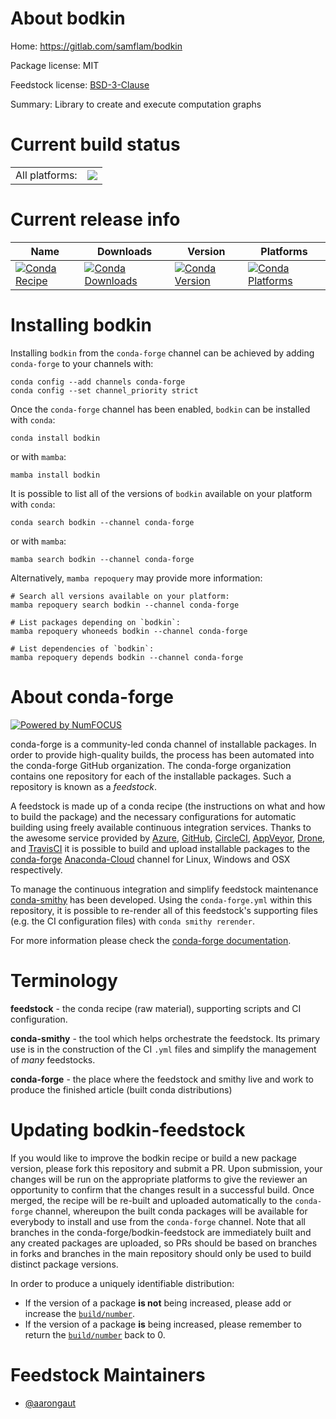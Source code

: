 About bodkin
============

Home: https://gitlab.com/samflam/bodkin

Package license: MIT

Feedstock license: [BSD-3-Clause](https://github.com/conda-forge/bodkin-feedstock/blob/main/LICENSE.txt)

Summary: Library to create and execute computation graphs

Current build status
====================


<table><tr><td>All platforms:</td>
    <td>
      <a href="https://dev.azure.com/conda-forge/feedstock-builds/_build/latest?definitionId=18313&branchName=main">
        <img src="https://dev.azure.com/conda-forge/feedstock-builds/_apis/build/status/bodkin-feedstock?branchName=main">
      </a>
    </td>
  </tr>
</table>

Current release info
====================

| Name | Downloads | Version | Platforms |
| --- | --- | --- | --- |
| [![Conda Recipe](https://img.shields.io/badge/recipe-bodkin-green.svg)](https://anaconda.org/conda-forge/bodkin) | [![Conda Downloads](https://img.shields.io/conda/dn/conda-forge/bodkin.svg)](https://anaconda.org/conda-forge/bodkin) | [![Conda Version](https://img.shields.io/conda/vn/conda-forge/bodkin.svg)](https://anaconda.org/conda-forge/bodkin) | [![Conda Platforms](https://img.shields.io/conda/pn/conda-forge/bodkin.svg)](https://anaconda.org/conda-forge/bodkin) |

Installing bodkin
=================

Installing `bodkin` from the `conda-forge` channel can be achieved by adding `conda-forge` to your channels with:

```
conda config --add channels conda-forge
conda config --set channel_priority strict
```

Once the `conda-forge` channel has been enabled, `bodkin` can be installed with `conda`:

```
conda install bodkin
```

or with `mamba`:

```
mamba install bodkin
```

It is possible to list all of the versions of `bodkin` available on your platform with `conda`:

```
conda search bodkin --channel conda-forge
```

or with `mamba`:

```
mamba search bodkin --channel conda-forge
```

Alternatively, `mamba repoquery` may provide more information:

```
# Search all versions available on your platform:
mamba repoquery search bodkin --channel conda-forge

# List packages depending on `bodkin`:
mamba repoquery whoneeds bodkin --channel conda-forge

# List dependencies of `bodkin`:
mamba repoquery depends bodkin --channel conda-forge
```


About conda-forge
=================

[![Powered by
NumFOCUS](https://img.shields.io/badge/powered%20by-NumFOCUS-orange.svg?style=flat&colorA=E1523D&colorB=007D8A)](https://numfocus.org)

conda-forge is a community-led conda channel of installable packages.
In order to provide high-quality builds, the process has been automated into the
conda-forge GitHub organization. The conda-forge organization contains one repository
for each of the installable packages. Such a repository is known as a *feedstock*.

A feedstock is made up of a conda recipe (the instructions on what and how to build
the package) and the necessary configurations for automatic building using freely
available continuous integration services. Thanks to the awesome service provided by
[Azure](https://azure.microsoft.com/en-us/services/devops/), [GitHub](https://github.com/),
[CircleCI](https://circleci.com/), [AppVeyor](https://www.appveyor.com/),
[Drone](https://cloud.drone.io/welcome), and [TravisCI](https://travis-ci.com/)
it is possible to build and upload installable packages to the
[conda-forge](https://anaconda.org/conda-forge) [Anaconda-Cloud](https://anaconda.org/)
channel for Linux, Windows and OSX respectively.

To manage the continuous integration and simplify feedstock maintenance
[conda-smithy](https://github.com/conda-forge/conda-smithy) has been developed.
Using the ``conda-forge.yml`` within this repository, it is possible to re-render all of
this feedstock's supporting files (e.g. the CI configuration files) with ``conda smithy rerender``.

For more information please check the [conda-forge documentation](https://conda-forge.org/docs/).

Terminology
===========

**feedstock** - the conda recipe (raw material), supporting scripts and CI configuration.

**conda-smithy** - the tool which helps orchestrate the feedstock.
                   Its primary use is in the construction of the CI ``.yml`` files
                   and simplify the management of *many* feedstocks.

**conda-forge** - the place where the feedstock and smithy live and work to
                  produce the finished article (built conda distributions)


Updating bodkin-feedstock
=========================

If you would like to improve the bodkin recipe or build a new
package version, please fork this repository and submit a PR. Upon submission,
your changes will be run on the appropriate platforms to give the reviewer an
opportunity to confirm that the changes result in a successful build. Once
merged, the recipe will be re-built and uploaded automatically to the
`conda-forge` channel, whereupon the built conda packages will be available for
everybody to install and use from the `conda-forge` channel.
Note that all branches in the conda-forge/bodkin-feedstock are
immediately built and any created packages are uploaded, so PRs should be based
on branches in forks and branches in the main repository should only be used to
build distinct package versions.

In order to produce a uniquely identifiable distribution:
 * If the version of a package **is not** being increased, please add or increase
   the [``build/number``](https://docs.conda.io/projects/conda-build/en/latest/resources/define-metadata.html#build-number-and-string).
 * If the version of a package **is** being increased, please remember to return
   the [``build/number``](https://docs.conda.io/projects/conda-build/en/latest/resources/define-metadata.html#build-number-and-string)
   back to 0.

Feedstock Maintainers
=====================

* [@aarongaut](https://github.com/aarongaut/)


